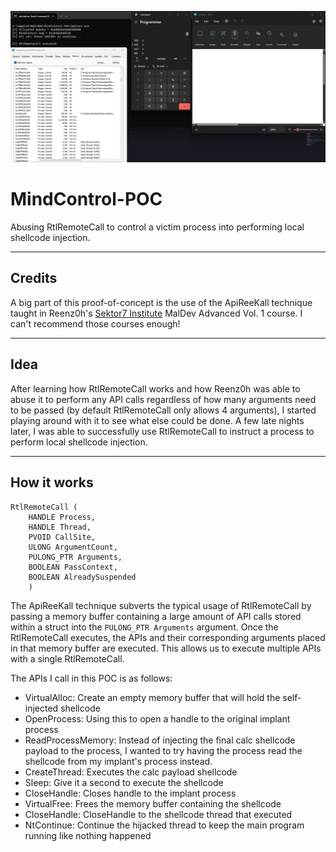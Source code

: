 ![MindControl](Screenshots/mindcontrol.png)

# MindControl-POC
Abusing RtlRemoteCall to control a victim process into performing local shellcode injection.

---

## Credits
A big part of this proof-of-concept is the use of the ApiReeKall technique taught in Reenz0h's [Sektor7 Institute](https://institute.sektor7.net/) MalDev Advanced Vol. 1 course. I can't recommend those courses enough!

---
## Idea
After learning how RtlRemoteCall works and how Reenz0h was able to abuse it to perform any API calls regardless of how many arguments need to be passed (by default RtlRemoteCall only allows 4 arguments), I started playing around with it to see what else could be done. A few late nights later, I was able to successfully use RtlRemoteCall to instruct a process to perform local shellcode injection.

---

## How it works

```
RtlRemoteCall (
    HANDLE Process,
    HANDLE Thread,
    PVOID CallSite,
    ULONG ArgumentCount,
    PULONG_PTR Arguments,
    BOOLEAN PassContext,
    BOOLEAN AlreadySuspended
    )
```

The ApiReeKall technique subverts the typical usage of RtlRemoteCall by passing a memory buffer containing a large amount of API calls stored within a struct into the `PULONG_PTR Arguments` argument. Once the RtlRemoteCall executes, the APIs and their corresponding arguments placed in that memory buffer are executed. This allows us to execute multiple APIs with a single RtlRemoteCall.

The APIs I call in this POC is as follows:
 - VirtualAlloc: Create an empty memory buffer that will hold the self-injected shellcode
 - OpenProcess: Using this to open a handle to the original implant process
 - ReadProcessMemory: Instead of injecting the final calc shellcode payload to the process, I wanted to try having the process read the shellcode from my implant's process instead.
 - CreateThread: Executes the calc payload shellcode
 - Sleep: Give it a second to execute the shellcode
 - CloseHandle: Closes handle to the implant process
 - VirtualFree: Frees the memory buffer containing the shellcode
 - CloseHandle: CloseHandle to the shellcode thread that executed
 - NtContinue: Continue the hijacked thread to keep the main program running like nothing happened
